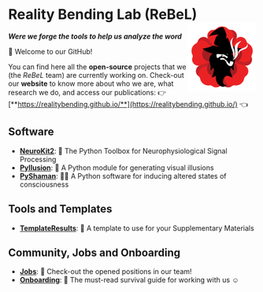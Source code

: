 # Reality Bending Lab (ReBeL) <img src='https://github.com/RealityBending/.github/blob/main/profile/logo.png' align="right" height="139" />

***Were we forge the tools to help us analyze the word***

👋 Welcome to our GitHub! 

You can find here all the **open-source** projects that we (the *ReBeL* team) are currently working on. Check-out our **website** to know more about who we are, what research we do, and access our publications:  👉 [**https://realitybending.github.io/**](https://realitybending.github.io/) 👈 

## Software

- [**NeuroKit2**](https://github.com/neuropsychology/NeuroKit): 🧠 The Python Toolbox for Neurophysiological Signal Processing
- [**Pyllusion**](https://github.com/RealityBending/Pyllusion): 🤯 A Python module for generating visual illusions 
- [**PyShaman**](https://github.com/RealityBending/PyShaman): 🧙‍♂️ A Python software for inducing altered states of consciousness


## Tools and Templates

- [**TemplateResults**](https://github.com/RealityBending/TemplateResults): 📂 A template to use for your Supplementary Materials


## Community, Jobs and Onboarding

- [**Jobs**](https://github.com/RealityBending/jobs): 🤗 Check-out the opened positions in our team!
- [**Onboarding**](https://github.com/RealityBending/Onboarding): 🚋 The must-read survival guide for working with us ☺️
